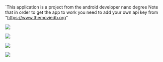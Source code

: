 `This application is a project from the android developer nano degree
Note that in order to get the app to work you need to add your own api key from "https://www.themoviedb.org"

![](https://i.imgur.com/2Nmhx3N.png)

![](https://i.imgur.com/h6JYKzD.png)

![](https://i.imgur.com/37HWhkQ.png)

![](https://i.imgur.com/6CGkU81.jpg)


